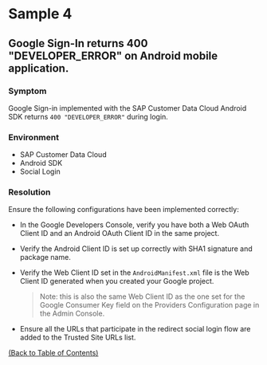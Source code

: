 # Sample 4

## Google Sign-In returns 400 "DEVELOPER_ERROR" on Android mobile application.

### Symptom
Google Sign-in implemented with the SAP Customer Data Cloud Android SDK returns `400 "DEVELOPER_ERROR"` during login.

### Environment
- SAP Customer Data Cloud
- Android SDK
- Social Login
  
### Resolution
Ensure the following configurations have been implemented correctly:
- In the Google Developers Console, verify you have both a Web OAuth Client ID and an Android OAuth Client ID in the same project.
- Verify the Android Client ID is set up correctly with SHA1 signature and package name.
- Verify the Web Client ID set in the `AndroidManifest.xml` file is the Web Client ID generated when you created your Google project.
  
  > Note: this is also the same Web Client ID as the one set for the Google Consumer Key field on the Providers Configuration page in the Admin Console.

- Ensure all the URLs that participate in the redirect social login flow are added to the Trusted Site URLs list.

[(Back to Table of Contents)](../README.md)
